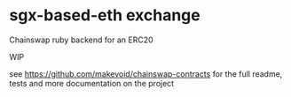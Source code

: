 # sgx-based-eth exchange

Chainswap ruby backend for an ERC20

WIP

see https://github.com/makevoid/chainswap-contracts for the full readme, tests and more documentation on the project  
